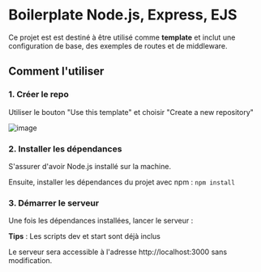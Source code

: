 # Boilerplate Node.js, Express, EJS

Ce projet est est destiné à être utilisé comme **template** et inclut une configuration de base, des exemples de routes et de middleware.

## Comment l'utiliser

### 1. Créer le repo

Utiliser le bouton "Use this template" et choisir "Create a new repository"

![image](https://github.com/user-attachments/assets/8d32e3d8-9796-4e57-845f-4047a92009c1)

### 2. Installer les dépendances

S'assurer d'avoir Node.js installé sur la machine. 

Ensuite, installer les dépendances du projet avec npm : `npm install`

### 3. Démarrer le serveur

Une fois les dépendances installées, lancer le serveur :

**Tips** : Les scripts dev et start sont déjà inclus

Le serveur sera accessible à l'adresse http://localhost:3000 sans modification.
